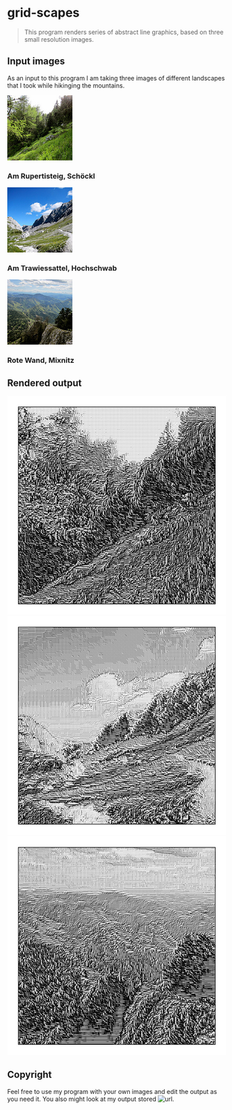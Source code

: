 # grid-scapes
>This program renders series of abstract line graphics, based on three small resolution images. 

## Input images
As an input to this program I am taking three images of different landscapes that I took while hikinging the mountains. 

![schoeckl](gridScapes/in/schoeckl.jpg)
### Am Rupertisteig, Schöckl 

![hochschwab](gridScapes/in/hochschwab.jpg)
### Am Trawiessattel, Hochschwab 

![schoeckl](gridScapes/in/rotewand.jpg)
### Rote Wand, Mixnitz 

## Rendered output
![schoeckl](gridScapes/out/schoeckl/schoeckl.jpg)
![hochschwab](gridScapes/out/hochschwab/hochschwab.jpg)
![schoeckl](gridScapes/out/rotewand/rotewand.jpg)

## Copyright
Feel free to use my program with your own images and edit the output as you need it. You also might look at my output stored ![url](https://github.com/matthias-jaeger-net/grid-scapes/tree/master/gridScapes/out). 
